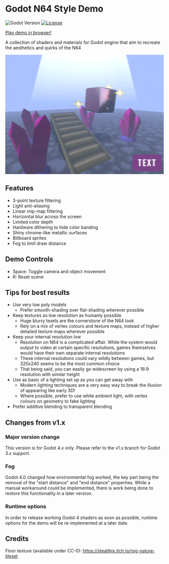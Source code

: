 # Godot N64 Style Demo

![Godot Version](https://img.shields.io/badge/godot-v4.0-blue)
[![License](https://img.shields.io/github/license/MenacingMecha/godot-n64-shader-demo)](https://github.com/MenacingMecha/godot-n64-shader-demo/blob/master/LICENSE)

[Play demo in browser!](https://menacingmecha.itch.io/godot-n64-shader-demo)

A collection of shaders and materials for Godot engine that aim to recreate the aesthetics and quirks of the N64

![Example Screenshot](./readme-assets/screenshot.png)

## Features

- 3-point texture filtering
- Light anti-aliasing
- Linear mip-map filtering
- Horizontal blur across the screen
- Limited color depth
- Hardware dithering to hide color banding
- Shiny chrome-like metallic surfaces
- Billboard sprites
- Fog to limit draw distance

## Demo Controls

- Space: Toggle camera and object movement
- R: Reset scene

## Tips for best results

- Use very low poly models
    - Prefer smooth-shading over flat-shading wherever possible
- Keep textures as low resolution as humanly possible
    - Huge blurry texels are the cornerstone of the N64 look
    - Rely on a mix of vertex colours and texture maps, instead of higher detailed texture maps wherever possible
- Keep your internal resolution low
    - Resolution on N64 is a complicated affair. While the system would output to video at certain specific resolutions, games themselves would have their own separate internal resolutions
    - These internal resolutions could vary wildly between games, but 320x240 seems to be the most common choice
    - That being said, you can easily go widescreen by using a 16:9 resolution with similar height
- Use as basic of a lighting set up as you can get away with
    - Modern lighting techniques are a very easy way to break the illusion of appearing like early 3D!
    - Where possible, prefer to use white ambient light, with vertex colours on geometry to fake lighting
- Prefer additive blending to transparent blending

## Changes from v1.x

### Major version change
This version is for Godot 4.x only.
Please refer to the v1.x branch for Godot 3.x support.

### Fog

Godot 4.0 changed how environmental fog worked, the key part being the removal of the "start distance" and "end distance" properties.
While a manual workaround could be implemented, there is work being done to restore this functionality in a later version.

### Runtime options

In order to release working Godot 4 shaders as soon as possible, runtime options for the demo will be re-implemented at a later date.

## Credits

Floor texture (available under CC-0): https://stealthix.itch.io/rpg-nature-tileset
